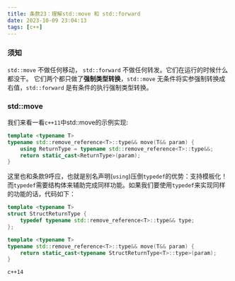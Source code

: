 ```yaml
---
title: 条款23：理解std::move 和 std::forward
date: 2023-10-09 23:04:13
tags: [c++]
---
```


### 须知

`std::move` 不做任何移动， `std::forward` 不做任何转发。它们在运行的时候什么都没干。
它们两个都只做了**强制类型转换**，`std::move` 无条件将实参强制转换成右值，`std::forward` 是有条件的执行强制类型转换。
<!-- more -->
### std::move

我们来看一看`c++11`中std::move的示例实现:

```cpp
template <typename T>
typename std::remove_reference<T>::type&& move(T&& param) {
    using ReturnType = typename std::remove_reference<T>::type&&;
    return static_cast<ReturnType>(param);
}
```

这里也和条款9呼应，也就是别名声明(`using`)压倒`typedef`的优势：支持模板化！而`typedef`需要结构体来辅助完成同样功能。如果我们要使用`typedef`来实现同样的功能的话，代码如下：

```cpp
template <typename T>
struct StructReturnType {
    typedef typename std::remove_reference<T>::type&& type;
};

template <typename T>
typename std::remove_reference<T>::type&& move(T&& param) {
    return static_cast<typename StructReturnType<T>::type>(param);
}

```

`c++14`